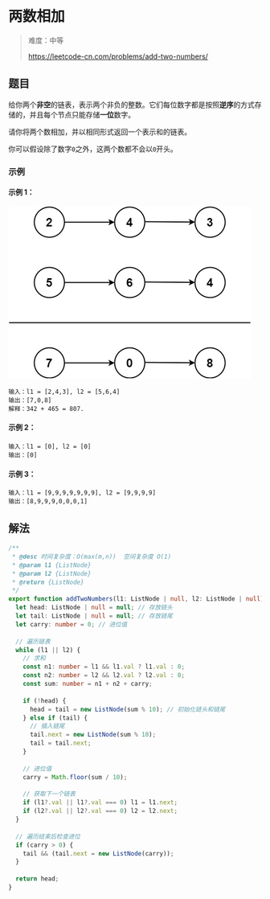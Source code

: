 # 两数相加

> 难度：中等
>
> https://leetcode-cn.com/problems/add-two-numbers/

## 题目

给你两个**非空**的链表，表示两个非负的整数。它们每位数字都是按照**逆序**的方式存储的，并且每个节点只能存储**一位**数字。

请你将两个数相加，并以相同形式返回一个表示和的链表。

你可以假设除了数字`0`之外，这两个数都不会以`0`开头。

### 示例

#### 示例 1：

![add-two-numbers.jpeg](../../assets/images/problemset/add-two-numbers.jpeg)

```
输入：l1 = [2,4,3], l2 = [5,6,4]
输出：[7,0,8]
解释：342 + 465 = 807.
```

#### 示例 2：

```
输入：l1 = [0], l2 = [0]
输出：[0]
```

#### 示例 3：

```
输入：l1 = [9,9,9,9,9,9,9], l2 = [9,9,9,9]
输出：[8,9,9,9,0,0,0,1]
```

## 解法

```typescript
/**
 * @desc 时间复杂度：O(max(m,n))  空间复杂度 O(1)
 * @param l1 {ListNode}
 * @param l2 {ListNode}
 * @return {ListNode}
 */
export function addTwoNumbers(l1: ListNode | null, l2: ListNode | null): ListNode | null {
  let head: ListNode | null = null; // 存放链头
  let tail: ListNode | null = null; // 存放链尾
  let carry: number = 0; // 进位值

  // 遍历链表
  while (l1 || l2) {
    // 求和
    const n1: number = l1 && l1.val ? l1.val : 0;
    const n2: number = l2 && l2.val ? l2.val : 0;
    const sum: number = n1 + n2 + carry;

    if (!head) {
      head = tail = new ListNode(sum % 10); // 初始化链头和链尾
    } else if (tail) {
      // 插入链尾
      tail.next = new ListNode(sum % 10);
      tail = tail.next;
    }

    // 进位值
    carry = Math.floor(sum / 10);

    // 获取下一个链表
    if (l1?.val || l1?.val === 0) l1 = l1.next;
    if (l2?.val || l2?.val === 0) l2 = l2.next;
  }

  // 遍历结束后检查进位
  if (carry > 0) {
    tail && (tail.next = new ListNode(carry));
  }

  return head;
}
```

